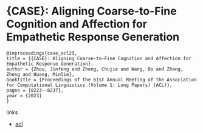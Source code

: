 # {CASE}: Aligning Coarse-to-Fine Cognition and Affection for Empathetic Response Generation

```
@inproceedings{case_acl23,
title = {{CASE}: Aligning Coarse-to-Fine Cognition and Affection for Empathetic Response Generation},
author = {Zhou, Jinfeng and Zheng, Chujie and Wang, Bo and Zhang, Zheng and Huang, Minlie},
booktitle = {Proceedings of the 61st Annual Meeting of the Association for Computational Linguistics (Volume 1: Long Papers) (ACL)},
pages = {8223--8237},
year = {2023}
}
```

links
- [acl](https://aclanthology.org/2023.acl-long.457)
